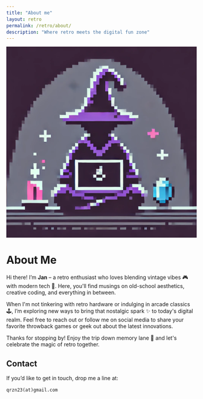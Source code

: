 ```yaml
---
title: "About me"
layout: retro
permalink: /retro/about/
description: "Where retro meets the digital fun zone"
---
```


<div class="avatar-and-text">
  <!-- Replace with your actual avatar image path and alt text -->
  <img src="/assets/img/qrzn2.png" alt="Your Avatar" class="avatar" />
  
  <div class="about-content">
    <h1>About Me</h1>
    <p>
      Hi there! I’m <strong>Jan</strong> – a retro enthusiast who loves 
      blending vintage vibes 🎮 with modern tech 🚀. Here, you'll find musings 
      on old-school aesthetics, creative coding, and everything in between.
    </p>
    <p>
      When I'm not tinkering with retro hardware or indulging in arcade classics 🕹️,
      I’m exploring new ways to bring that nostalgic spark ✨ to today's digital realm.
      Feel free to reach out or follow me on social media to share your favorite 
      throwback games or geek out about the latest innovations.
    </p>
    <p>
      Thanks for stopping by! Enjoy the trip down memory lane 🏁 and let's 
      celebrate the magic of retro together.
    </p>
  </div>
</div>

## Contact

<div class="contact-box">
  <p>If you’d like to get in touch, drop me a line at:</p>

  <!-- Use HTML <pre><code> tags inside the container -->
  <pre><code>qrzn23(at)gmail.com</code></pre>
</div>
